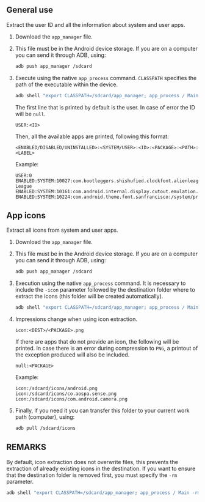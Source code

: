 ## General use
Extract the user ID and all the information about system and user apps.

1. Download the ``app_manager`` file.
2. This file must be in the Android device storage. If you are on a computer you can send it through ADB, using:
   ```bash
   adb push app_manager /sdcard
   ```
3. Execute using the native ``app_process`` command. ``CLASSPATH`` specifies the path of the executable within the device.
   ```bash
   adb shell "export CLASSPATH=/sdcard/app_manager; app_process / Main"
   ```

   The first line that is printed by default is the user. In case of error the ID will be `null`.
   ```
   USER:<ID>
   ```

   Then, all the available apps are printed, following this format:
   ```
   <ENABLED/DISABLED/UNINSTALLED>:<SYSTEM/USER>:<ID>:<PACKAGE>:<PATH>:<LABEL>
   ```

   Example:
   ```
   USER:0
   ENABLED:SYSTEM:10027:com.bootleggers.shishufied.clockfont.alienleague:/system/product/overlay/ClockFontAlienLeague/ClockFontAlienLeagueOverlay.apk:Alien League
   ENABLED:SYSTEM:10161:com.android.internal.display.cutout.emulation.noCutout:/system/product/overlay/DisplayCutoutNoCutout/NoCutoutOverlay.apk:Ocultar
   ENABLED:SYSTEM:10224:com.android.theme.font.sanfrancisco:/system/product/overlay/FontSanFranciscoDisplayProSource/FontSanFranciscoDisplayProSourceOverlay.apk:SanFrancisco
   ```

## App icons
Extract all icons from system and user apps.
1. Download the ``app_manager`` file.
2. This file must be in the Android device storage. If you are on a computer you can send it through ADB, using:
   ```bash
   adb push app_manager /sdcard
   ```
3. Execution using the native ``app_process`` command. It is necessary to include the ``-icon`` parameter followed by the destination folder where to extract the icons (this folder will be created automatically).
   ```bash
   adb shell "export CLASSPATH=/sdcard/app_manager; app_process / Main -icon /sdcard/icons"
   ```
4. Impressions change when using icon extraction.
   ```
   icon:<DEST>/<PACKAGE>.png
   ```

   If there are apps that do not provide an icon, the following will be printed. In case there is an error during compression to `PNG`, a printout of the exception produced will also be included.
   ```
   null:<PACKAGE>
   ```

   Example:
   ```
   icon:/sdcard/icons/android.png
   icon:/sdcard/icons/co.aospa.sense.png
   icon:/sdcard/icons/com.android.camera.png
   ```
5. Finally, if you need it you can transfer this folder to your current work path (computer), using:
   ```bash
   adb pull /sdcard/icons
   ```

## REMARKS
By default, icon extraction does not overwrite files, this prevents the extraction of already existing icons in the destination. If you want to ensure that the destination folder is removed first, you must specify the `-rm` parameter.
```bash
adb shell "export CLASSPATH=/sdcard/app_manager; app_process / Main -rm -icon /sdcard/icons"
```



